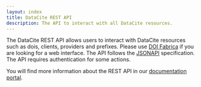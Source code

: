 ```yaml
---
layout: index
title: DataCite REST API
description: The API to interact with all DataCite resources.
---
```


The DataCite REST API allows users to interact with DataCite resources such as dois, clients, providers and prefixes. Please use 
[DOI Fabrica](https://doi.datacite.org) if you are looking for a web interface. The API follows the [JSONAPI](http://jsonapi.org/) 
specification. The API requires authentication for some actions.

You will find more information about the REST API in our [documentation portal](https://support.datacite.org/docs/api).
